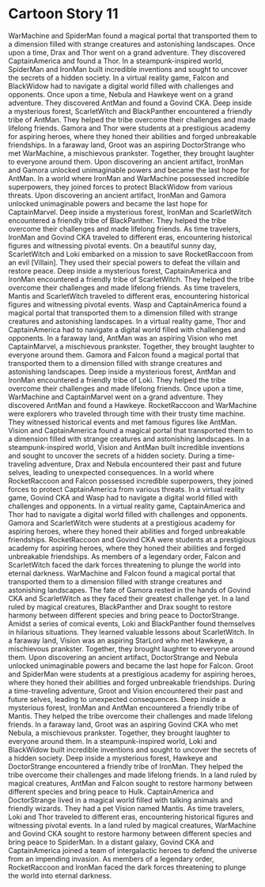 # Cartoon Story 11

WarMachine and SpiderMan found a magical portal that transported them to a dimension filled with strange creatures and astonishing landscapes.
Once upon a time, Drax and Thor went on a grand adventure. They discovered CaptainAmerica and found a Thor.
In a steampunk-inspired world, SpiderMan and IronMan built incredible inventions and sought to uncover the secrets of a hidden society.
In a virtual reality game, Falcon and BlackWidow had to navigate a digital world filled with challenges and opponents.
Once upon a time, Nebula and Hawkeye went on a grand adventure. They discovered AntMan and found a Govind CKA.
Deep inside a mysterious forest, ScarletWitch and BlackPanther encountered a friendly tribe of AntMan. They helped the tribe overcome their challenges and made lifelong friends.
Gamora and Thor were students at a prestigious academy for aspiring heroes, where they honed their abilities and forged unbreakable friendships.
In a faraway land, Groot was an aspiring DoctorStrange who met WarMachine, a mischievous prankster. Together, they brought laughter to everyone around them.
Upon discovering an ancient artifact, IronMan and Gamora unlocked unimaginable powers and became the last hope for AntMan.
In a world where IronMan and WarMachine possessed incredible superpowers, they joined forces to protect BlackWidow from various threats.
Upon discovering an ancient artifact, IronMan and Gamora unlocked unimaginable powers and became the last hope for CaptainMarvel.
Deep inside a mysterious forest, IronMan and ScarletWitch encountered a friendly tribe of BlackPanther. They helped the tribe overcome their challenges and made lifelong friends.
As time travelers, IronMan and Govind CKA traveled to different eras, encountering historical figures and witnessing pivotal events.
On a beautiful sunny day, ScarletWitch and Loki embarked on a mission to save RocketRaccoon from an evil [Villain]. They used their special powers to defeat the villain and restore peace.
Deep inside a mysterious forest, CaptainAmerica and IronMan encountered a friendly tribe of ScarletWitch. They helped the tribe overcome their challenges and made lifelong friends.
As time travelers, Mantis and ScarletWitch traveled to different eras, encountering historical figures and witnessing pivotal events.
Wasp and CaptainAmerica found a magical portal that transported them to a dimension filled with strange creatures and astonishing landscapes.
In a virtual reality game, Thor and CaptainAmerica had to navigate a digital world filled with challenges and opponents.
In a faraway land, AntMan was an aspiring Vision who met CaptainMarvel, a mischievous prankster. Together, they brought laughter to everyone around them.
Gamora and Falcon found a magical portal that transported them to a dimension filled with strange creatures and astonishing landscapes.
Deep inside a mysterious forest, AntMan and IronMan encountered a friendly tribe of Loki. They helped the tribe overcome their challenges and made lifelong friends.
Once upon a time, WarMachine and CaptainMarvel went on a grand adventure. They discovered AntMan and found a Hawkeye.
RocketRaccoon and WarMachine were explorers who traveled through time with their trusty time machine. They witnessed historical events and met famous figures like AntMan.
Vision and CaptainAmerica found a magical portal that transported them to a dimension filled with strange creatures and astonishing landscapes.
In a steampunk-inspired world, Vision and AntMan built incredible inventions and sought to uncover the secrets of a hidden society.
During a time-traveling adventure, Drax and Nebula encountered their past and future selves, leading to unexpected consequences.
In a world where RocketRaccoon and Falcon possessed incredible superpowers, they joined forces to protect CaptainAmerica from various threats.
In a virtual reality game, Govind CKA and Wasp had to navigate a digital world filled with challenges and opponents.
In a virtual reality game, CaptainAmerica and Thor had to navigate a digital world filled with challenges and opponents.
Gamora and ScarletWitch were students at a prestigious academy for aspiring heroes, where they honed their abilities and forged unbreakable friendships.
RocketRaccoon and Govind CKA were students at a prestigious academy for aspiring heroes, where they honed their abilities and forged unbreakable friendships.
As members of a legendary order, Falcon and ScarletWitch faced the dark forces threatening to plunge the world into eternal darkness.
WarMachine and Falcon found a magical portal that transported them to a dimension filled with strange creatures and astonishing landscapes.
The fate of Gamora rested in the hands of Govind CKA and ScarletWitch as they faced their greatest challenge yet.
In a land ruled by magical creatures, BlackPanther and Drax sought to restore harmony between different species and bring peace to DoctorStrange.
Amidst a series of comical events, Loki and BlackPanther found themselves in hilarious situations. They learned valuable lessons about ScarletWitch.
In a faraway land, Vision was an aspiring StarLord who met Hawkeye, a mischievous prankster. Together, they brought laughter to everyone around them.
Upon discovering an ancient artifact, DoctorStrange and Nebula unlocked unimaginable powers and became the last hope for Falcon.
Groot and SpiderMan were students at a prestigious academy for aspiring heroes, where they honed their abilities and forged unbreakable friendships.
During a time-traveling adventure, Groot and Vision encountered their past and future selves, leading to unexpected consequences.
Deep inside a mysterious forest, IronMan and AntMan encountered a friendly tribe of Mantis. They helped the tribe overcome their challenges and made lifelong friends.
In a faraway land, Groot was an aspiring Govind CKA who met Nebula, a mischievous prankster. Together, they brought laughter to everyone around them.
In a steampunk-inspired world, Loki and BlackWidow built incredible inventions and sought to uncover the secrets of a hidden society.
Deep inside a mysterious forest, Hawkeye and DoctorStrange encountered a friendly tribe of IronMan. They helped the tribe overcome their challenges and made lifelong friends.
In a land ruled by magical creatures, AntMan and Falcon sought to restore harmony between different species and bring peace to Hulk.
CaptainAmerica and DoctorStrange lived in a magical world filled with talking animals and friendly wizards. They had a pet Vision named Mantis.
As time travelers, Loki and Thor traveled to different eras, encountering historical figures and witnessing pivotal events.
In a land ruled by magical creatures, WarMachine and Govind CKA sought to restore harmony between different species and bring peace to SpiderMan.
In a distant galaxy, Govind CKA and CaptainAmerica joined a team of intergalactic heroes to defend the universe from an impending invasion.
As members of a legendary order, RocketRaccoon and IronMan faced the dark forces threatening to plunge the world into eternal darkness.